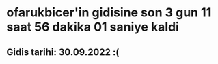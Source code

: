# ofarukbicer'in gidisine son 3 gun 11 saat 56 dakika 01 saniye kaldi

## Gidis tarihi: 30.09.2022 :(